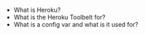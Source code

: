 * What is Heroku?
* What is the Heroku Toolbelt for?
* What is a config var and what is it used for?
